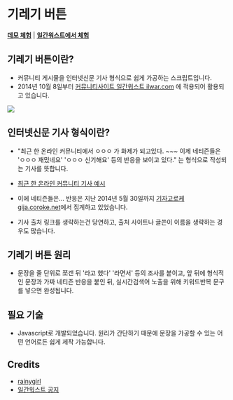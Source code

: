 # 기레기 버튼

[**데모 체험**](http://htmlpreview.github.io/?https://github.com/rainygirl/giregi/blob/master/index.html) | [**일간워스트에서 체험**](http://ilwar.com/recent)

## 기레기 버튼이란?
* 커뮤니티 게시물을 인터넷신문 기사 형식으로 쉽게 가공하는 스크립트입니다.
* 2014년 10월 8일부터 [커뮤니티사이트 일간워스트 ilwar.com](http://ilwar.com) 에 적용되어 활용되고 있습니다.

<img src="https://raw.githubusercontent.com/rainygirl/giregi/master/sample.png">

## 인터넷신문 기사 형식이란?
* "최근 한 온라인 커뮤니티에서 ㅇㅇㅇ 가 화제가 되고있다. ~~~ 이제 네티즌들은 'ㅇㅇㅇ 재밌네요' 'ㅇㅇㅇ 신기해요' 등의 반응을 보이고 있다." 는 형식으로 작성되는 기사를 뜻합니다.

* [최근 한 온라인 커뮤니티 기사 예시](http://bit.ly/1sXalxn)
* 이에 네티즌들은... 반응은 지난 2014년 5월 30일까지 [기자고로케 gija.coroke.net](http://gija.coroke.net)에서 집계하고 있었습니다.

* 기사 출처 링크를 생략하는건 당연하고,  출처 사이트나 글쓴이 이름을 생략하는 경우도 많습니다.

## 기레기 버튼 원리
* 문장을 줄 단위로 쪼갠 뒤 '라고 했다' '라면서' 등의 조사를 붙이고, 앞 뒤에 형식적인 문장과 가짜 네티즌 반응을 붙인 뒤, 실시간검색어 노출을 위해 키워드반복 문구를 넣으면 완성됩니다.

## 필요 기술
* Javascript로 개발되었습니다. 원리가 간단하기 때문에 문장을 가공할 수 있는 어떤 언어로든 쉽게 제작 가능합니다.

## Credits
* [rainygirl](http://rainygirl.com)
* [일간워스트 공지](http://ilwar.com/notice/172108)

